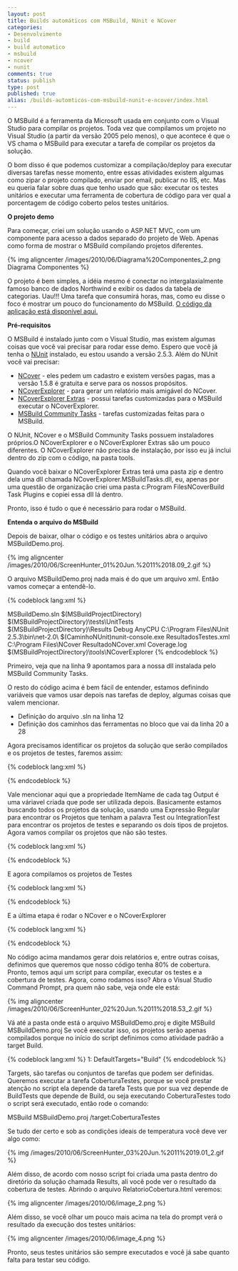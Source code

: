 ```yaml
---
layout: post
title: Builds automáticos com MSBuild, NUnit e NCover
categories:
- Desenvolvimento
- build
- build automatico
- msbuild
- ncover
- nunit
comments: true
status: publish
type: post
published: true
alias: /builds-automticos-com-msbuild-nunit-e-ncover/index.html
---
```

O MSBuild é a ferramenta da Microsoft usada em conjunto com o Visual Studio para compilar os projetos. Toda vez que compilamos um projeto no Visual Studio (a partir da versão 2005 pelo menos), o que acontece é que o VS chama o MSBuild para executar a tarefa de compilar os projetos da solução.

O bom disso é que podemos customizar a compilação/deploy para executar diversas tarefas nesse momento, entre essas atividades existem algumas como zipar o projeto compilado, enviar por email, publicar no IIS, etc. Mas eu queria falar sobre duas que tenho usado que são: executar os testes unitários e executar uma ferramenta de cobertura de código para ver qual a porcentagem de código coberto pelos testes unitários.

<strong>O projeto demo</strong>

Para começar, criei um solução usando o ASP.NET MVC, com um componente para acesso a dados separado do projeto de Web. Apenas como forma de mostrar o MSBuild compilando projetos diferentes.

{% img aligncenter /images/2010/06/Diagrama%20Componentes_2.png Diagrama Componentes %}

O projeto é bem simples, a idéia mesmo é conectar no intergalaxialmente famoso banco de dados Northwind e exibir os dados da tabela de categorias. Uau!!! Uma tarefa que consumirá horas, mas, como eu disse o foco é mostrar um pouco do funcionamento do MSBuild. <a href="https://github.com/vintem/MSBuildDemo" target="_blank">O código da aplicação está disponível aqui.</a>

<strong>Pré-requisitos</strong>

O MSBuild é instalado junto com o Visual Studio, mas existem algumas coisas que você vai precisar para rodar esse demo. Espero que você já tenha o <a href="http://www.nunit.org/index.php?p=download" target="_blank">NUnit</a> instalado, eu estou usando a versão 2.5.3. Além do NUnit você vai precisar:
<ul>
	<li><a href="http://www.ncover.com/download/file?filename=NCover-1.5.8.zip" target="_blank">NCover</a> - eles pedem um cadastro e existem versões pagas, mas a versão 1.5.8 é gratuita e serve para os nossos propósitos.</li>
	<li><a href="http://www.kiwidude.com/dotnet/NCoverExplorer-1.4.0.7.zip" target="_blank">NCoverExplorer</a> - para gerar um relatório mais amigável do NCover.</li>
	<li><a href="http://www.kiwidude.com/dotnet/NCoverExplorer.Extras-1.4.0.5.zip" target="_blank">NCoverExplorer Extras</a> - possui tarefas customizadas para o MSBuild executar o NCoverExplorer.</li>
	<li><a href="http://msbuildtasks.tigris.org/" target="_blank">MSBuild Community Tasks</a> - tarefas customizadas feitas para o MSBuild.</li>
</ul>
O NUnit, NCover e o MSBuild Community Tasks possuem instaladores próprios.O NCoverExplorer e o NCoverExplorer Extras são um pouco diferentes. O NCoverExplorer não precisa de instalação, por isso eu já inclui dentro do zip com o código, na pasta tools.

Quando você baixar o NCoverExplorer Extras terá uma pasta zip e dentro dela uma dll chamada NCoverExplorer.MSBuildTasks.dll, eu, apenas por uma questão de organização criei uma pasta c:Program FilesNCoverBuild Task Plugins e copiei essa dll lá dentro.

Pronto, isso é tudo o que é necessário para rodar o MSBuild.

<strong>Entenda o arquivo do MSBuild</strong>

Depois de baixar, olhar o código e os testes unitários abra o arquivo MSBuildDemo.proj.

{% img aligncenter /images/2010/06/ScreenHunter_01%20Jun.%2011%2018.09_2.gif %}

O arquivo MSBuildDemo.proj nada mais é do que um arquivo xml. Então vamos começar a entendê-lo.

{% codeblock lang:xml %}
<Project DefaultTargets="Build"
ToolsVersion="3.5"
InitialTargets="BuscaProjetos"
xmlns="http://schemas.microsoft.com/developer/msbuild/2003">

<!--
Baixar MSBuildCommunity tasks de http://msbuildtasks.tigris.org/
-->
<Import Project="$(MSBuildExtensionsPath)\MSBuildCommunityTasks\MSBuild.Community.Tasks.Targets"/>

<PropertyGroup>
<SolutionName>MSBuildDemo.sln</SolutionName>
<CodeFolder>$(MSBuildProjectDirectory)</CodeFolder><!-- Variavel do MSBuild com diretorio do projeto -->
<TestFolder>$(MSBuildProjectDirectory)\tests\UnitTests</TestFolder>
<ResultsFolder>$(MSBuildProjectDirectory)\Results</ResultsFolder>
<Configuration Condition=" '$(Configuration)' == '' ">Debug</Configuration>
<Platform Condition=" '$(Platform)' == '' ">AnyCPU</Platform>
</PropertyGroup>

<PropertyGroup>
<CaminhoNUnit>C:\Program Files\NUnit 2.5.3\bin\net-2.0\</CaminhoNUnit>
<ComandoNUnit>$(CaminhoNUnit)nunit-console.exe</ComandoNUnit>
<ArquivoNUnit>ResultadosTestes.xml</ArquivoNUnit>
<CaminhoNCover>C:\Program Files\NCover</CaminhoNCover>
<ArquivoNCover>ResultadoNCover.xml</ArquivoNCover>
<ArquivoLogNCover>Coverage.log</ArquivoLogNCover>
<CaminhoNCoverExplorer>$(MSBuildProjectDirectory)\tools\NCoverExplorer</CaminhoNCoverExplorer>
</PropertyGroup>
{% endcodeblock %}

Primeiro, veja que na linha 9 apontamos para a nossa dll instalada pelo MSBuild Community Tasks.

O resto do código acima é bem fácil de entender, estamos definindo variáveis que vamos usar depois nas tarefas de deploy, algumas coisas que valem mencionar.
<ul>
	<li>Definição do arquivo .sln na linha 12</li>
	<li>Definição dos caminhos das ferramentas no bloco que vai da linha 20 a 28</li>
</ul>
Agora precisamos identificar os projetos da solução que serão compilados e os projetos de testes, faremos assim:

{% codeblock lang:xml %}
<Target Name="BuscaProjetos">

<!-- Busca todos os projetos da solucao -->
<GetSolutionProjects Solution="$(CodeFolder)\$(SolutionName)">
<Output TaskParameter="Output" ItemName="ProjetosSolucao" />
</GetSolutionProjects>

<!-- Busca os projetos de Testes -->
<RegexMatch Input="@(ProjetosSolucao)" Expression=".*?[\.]?(Test[s]{0,1}|IntegrationTest)[\.]csproj$">
<Output TaskParameter="Output" ItemName="ProjetosTeste"/>
</RegexMatch>

<!-- Separa somente os projetos da solução sem os testes -->
<CreateItem Include="@(ProjetosSolucao)"
Exclude="@(ProjetosTeste)">
<Output TaskParameter="Include" ItemName="CodeProjects"/>
</CreateItem>

</Target>
{% endcodeblock %}

Vale mencionar aqui que a propriedade ItemName de cada tag Output é uma váriavel criada que pode ser utilizada depois. Basicamente estamos buscando todos os projetos da solução, usando uma Expressão Regular para encontrar os Projetos que tenham a palavra Test ou IntegrationTest para encontrar os projetos de testes e separando os dois tipos de projetos. Agora vamos compilar os projetos que não são testes.

{% codeblock lang:xml %}
<Target Name="Build">

<Message Text="#--------- Compilando Projetos ---------#" />

<!-- Compila os assemblies -->
<MSBuild Projects="@(CodeProjects)"
Targets="$(BuildTargets)"
Properties="Configuration=$(Configuration);Platform=$(Platform)">
<Output TaskParameter="TargetOutputs"
ItemName="CodeAssemblies"/>
</MSBuild>
</Target>
{% endcodeblock %}

E agora compilamos os projetos de Testes

{% codeblock lang:xml %}
<Target Name="BuildTests" DependsOnTargets="Build">

<Message Text="#--------- Compilando Testes ---------#" />

<MSBuild Projects="@(ProjetosTeste)"
Targets="$(BuildTargets)"
Properties="Configuration=$(Configuration);Platform=$(Platform)">
<Output TaskParameter="TargetOutputs"
ItemName="AssembliesTeste"/>
</MSBuild>
</Target>
{% endcodeblock %}

E a última etapa é rodar o NCover e o NCoverExplorer

{% codeblock lang:xml %}
<Target Name="Tests" DependsOnTargets="BuildTests">
<Message Text="#--------- Executando NUnit ---------#" />

<NUnit Assemblies="@(AssembliesTeste)"
ToolPath="$(CaminhoNUnit)"
WorkingDirectory="%(AssembliesTeste.RootDir)%(AssembliesTeste.Directory)"
OutputXmlFile="@(AssembliesTeste->'%(FullPath).$(ArquivoNUnit)')"
ContinueOnError="true">
<Output TaskParameter="ExitCode" ItemName="NUnitExitCodes"/>
</NUnit>
</Target>

<UsingTask TaskName="NCoverExplorer.MSBuildTasks.NCover" AssemblyFile="$(CaminhoNCover)\Build Task Plugins\NCoverExplorer.MSBuildTasks.dll" />
<UsingTask TaskName="NCoverExplorer.MSBuildTasks.NCoverExplorer" AssemblyFile="$(CaminhoNCover)\Build Task Plugins\NCoverExplorer.MSBuildTasks.dll" />

<Target Name="CoberturaTestes" DependsOnTargets="Tests">
<Message Text="#--------- Executando NCover ---------#" />

<MakeDir Directories="$(ResultsFolder)" Condition="!Exists('$(ResultsFolder)')" />

<NCover ToolPath="$(CaminhoNCover)"
CommandLineExe="$(ComandoNUnit)"
CommandLineArgs="$(TestFolder)\bin\$(Configuration)\UnitTests.dll"
WorkingDirectory="$(TestFolder)\bin\$(Configuration)"
CoverageFile="$(ResultsFolder)\$(ArquivoNCover)"
LogFile="$(ArquivoLogNCover)"
ExcludeAttributes="MSBuildDemo.Common.CoverageExcludeAttribute"
AssemblyList="@(CodeProjects->'%(FileName)')" />

<!-- Resumo da Cobertura -->
<NCoverExplorer ToolPath="$(CaminhoNCoverExplorer)"
ProjectName="$(ProjectName)"
OutputDir="$(ResultsFolder)"
CoverageFiles="$(ResultsFolder)\$(ArquivoNCover)"
SatisfactoryCoverage="80"
ReportType="3"
XmlReportName="ResumoCobertura.xml"
HtmlReportName="ResumoCobertura.html" />
<NCoverExplorer ToolPath="$(CaminhoNCoverExplorer)"
ProjectName="$(ProjectName)"
OutputDir="$(ResultsFolder)"
CoverageFiles="$(ResultsFolder)\$(ArquivoNCover)"
SatisfactoryCoverage="80"
ReportType="4"
XmlReportName="RelatorioCoberturaPorClasse.xml"
HtmlReportName="RelatorioCoberturaPorClasse.html" />
</Target>
{% endcodeblock %}

No código acima mandamos gerar dois relatórios e, entre outras coisas, definimos que queremos que nosso código tenha 80% de cobertura. Pronto, temos aqui um script para compilar, executar os testes e a cobertura de testes. Agora, como rodamos isso? Abra o Visual Studio Command Prompt, pra quem não sabe, veja onde ele está: 

{% img aligncenter /images/2010/06/ScreenHunter_02%20Jun.%2011%2018.53_2.gif %}

Vá até a pasta onde está o arquivo MSBuildDemo.proj e digite MSBuild MSBuildDemo.proj Se você executar isso, os projetos serão apenas compilados porque no início do script definimos como atividade padrão a target Build.

{% codeblock lang:xml %}
 1: DefaultTargets="Build"
{% endcodeblock %}

Targets, são tarefas ou conjuntos de tarefas que podem ser definidas. Queremos executar a tarefa CoberturaTestes, porque se você prestar atenção no script ela depende da tarefa Tests que por sua vez depende de BuildTests que depende de Build, ou seja executando CoberturaTestes todo o script será executado, então rode o comando:

MSBuild MSBuildDemo.proj /target:CoberturaTestes

Se tudo der certo e sob as condições ideais de temperatura você deve ver algo como:

{% img /images/2010/06/ScreenHunter_03%20Jun.%2011%2019.01_2.gif %}

Além disso, de acordo com nosso script foi criada uma pasta dentro do diretório da solução chamada Results, ali você pode ver o resultado da cobertura de testes. Abrindo o arquivo RelatorioCobertura.html veremos:

{% img aligncenter /images/2010/06/image_2.png %}

Além disso, se você olhar um pouco mais acima na tela do prompt verá o resultado da execução dos testes unitários:

{% img aligncenter /images/2010/06/image_4.png %}

Pronto, seus testes unitários são sempre executados e você já sabe quanto falta para testar seu código.
